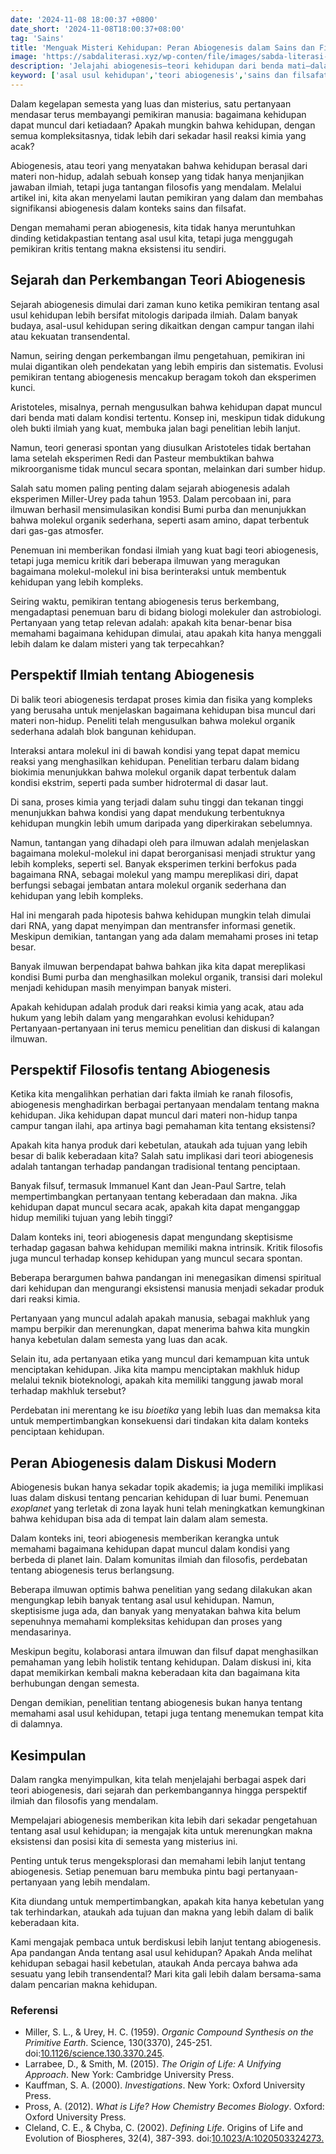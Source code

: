 ```yaml
---
date: '2024-11-08 18:00:37 +0800'
date_short: '2024-11-08T18:00:37+08:00'
tag: 'Sains'
title: 'Menguak Misteri Kehidupan: Peran Abiogenesis dalam Sains dan Filsafat'
image: 'https://sabdaliterasi.xyz/wp-conten/file/images/sabda-literasi-menguak-misteri-kehidupan-peran-abiogenesis-dalam-sains-dan-filsafat.jpg'
description: 'Jelajahi abiogenesis—teori kehidupan dari benda mati—dalam sains dan filsafat, mengungkap misteri keberadaan dan tempat kita di alam semesta.'
keyword: ['asal usul kehidupan','teori abiogenesis','sains dan filsafat','sejarah abiogenesis','eksperimen abiogenesis','evolusi teori','proses kimia abiogenesis','molekul organik','eksperimen sains','filsafat kehidupan','pertanyaan filosofis','implikasi eksistensial','kehidupan luar bumi','debat ilmiah','abiogenesis','kehidupan dari benda mati','asal usul filsafat','ilmu tentang kehidupan','teori asal usul','misteri kosmik','evolusi kimia','biologi molekuler','biologi evolusi','kemunculan kehidupan','pertanyaan eksistensial','ilmu filsafat','bumi primitif','evolusi kehidupan']
---
```

<p>Dalam kegelapan semesta yang luas dan misterius, satu pertanyaan mendasar terus membayangi pemikiran manusia: bagaimana kehidupan dapat muncul dari ketiadaan? Apakah mungkin bahwa kehidupan, dengan semua kompleksitasnya, tidak lebih dari sekadar hasil reaksi kimia yang acak?</p><p>Abiogenesis, atau teori yang menyatakan bahwa kehidupan berasal dari materi non-hidup, adalah sebuah konsep yang tidak hanya menjanjikan jawaban ilmiah, tetapi juga tantangan filosofis yang mendalam. Melalui artikel ini, kita akan menyelami lautan pemikiran yang dalam dan membahas signifikansi abiogenesis dalam konteks sains dan filsafat.</p><p>Dengan memahami peran abiogenesis, kita tidak hanya meruntuhkan dinding ketidakpastian tentang asal usul kita, tetapi juga menggugah pemikiran kritis tentang makna eksistensi itu sendiri.</p><h2><strong>Sejarah dan Perkembangan Teori Abiogenesis</strong></h2><p>Sejarah abiogenesis dimulai dari zaman kuno ketika pemikiran tentang asal usul kehidupan lebih bersifat mitologis daripada ilmiah. Dalam banyak budaya, asal-usul kehidupan sering dikaitkan dengan campur tangan ilahi atau kekuatan transendental.</p><p>Namun, seiring dengan perkembangan ilmu pengetahuan, pemikiran ini mulai digantikan oleh pendekatan yang lebih empiris dan sistematis. Evolusi pemikiran tentang abiogenesis mencakup beragam tokoh dan eksperimen kunci.</p><p>Aristoteles, misalnya, pernah mengusulkan bahwa kehidupan dapat muncul dari benda mati dalam kondisi tertentu. Konsep ini, meskipun tidak didukung oleh bukti ilmiah yang kuat, membuka jalan bagi penelitian lebih lanjut.</p><p>Namun, teori generasi spontan yang diusulkan Aristoteles tidak bertahan lama setelah eksperimen Redi dan Pasteur membuktikan bahwa mikroorganisme tidak muncul secara spontan, melainkan dari sumber hidup.</p><p>Salah satu momen paling penting dalam sejarah abiogenesis adalah eksperimen Miller-Urey pada tahun 1953. Dalam percobaan ini, para ilmuwan berhasil mensimulasikan kondisi Bumi purba dan menunjukkan bahwa molekul organik sederhana, seperti asam amino, dapat terbentuk dari gas-gas atmosfer.</p><p>Penemuan ini memberikan fondasi ilmiah yang kuat bagi teori abiogenesis, tetapi juga memicu kritik dari beberapa ilmuwan yang meragukan bagaimana molekul-molekul ini bisa berinteraksi untuk membentuk kehidupan yang lebih kompleks.</p><p>Seiring waktu, pemikiran tentang abiogenesis terus berkembang, mengadaptasi penemuan baru di bidang biologi molekuler dan astrobiologi. Pertanyaan yang tetap relevan adalah: apakah kita benar-benar bisa memahami bagaimana kehidupan dimulai, atau apakah kita hanya menggali lebih dalam ke dalam misteri yang tak terpecahkan?</p><h2><strong>Perspektif Ilmiah tentang Abiogenesis</strong></h2><p>Di balik teori abiogenesis terdapat proses kimia dan fisika yang kompleks yang berusaha untuk menjelaskan bagaimana kehidupan bisa muncul dari materi non-hidup. Peneliti telah mengusulkan bahwa molekul organik sederhana adalah blok bangunan kehidupan.</p><p>Interaksi antara molekul ini di bawah kondisi yang tepat dapat memicu reaksi yang menghasilkan kehidupan. Penelitian terbaru dalam bidang biokimia menunjukkan bahwa molekul organik dapat terbentuk dalam kondisi ekstrim, seperti pada sumber hidrotermal di dasar laut.</p><p>Di sana, proses kimia yang terjadi dalam suhu tinggi dan tekanan tinggi menunjukkan bahwa kondisi yang dapat mendukung terbentuknya kehidupan mungkin lebih umum daripada yang diperkirakan sebelumnya.</p><p>Namun, tantangan yang dihadapi oleh para ilmuwan adalah menjelaskan bagaimana molekul-molekul ini dapat berorganisasi menjadi struktur yang lebih kompleks, seperti sel. Banyak eksperimen terkini berfokus pada bagaimana RNA, sebagai molekul yang mampu mereplikasi diri, dapat berfungsi sebagai jembatan antara molekul organik sederhana dan kehidupan yang lebih kompleks.</p><p>Hal ini mengarah pada hipotesis bahwa kehidupan mungkin telah dimulai dari RNA, yang dapat menyimpan dan mentransfer informasi genetik. Meskipun demikian, tantangan yang ada dalam memahami proses ini tetap besar.</p><p>Banyak ilmuwan berpendapat bahwa bahkan jika kita dapat mereplikasi kondisi Bumi purba dan menghasilkan molekul organik, transisi dari molekul menjadi kehidupan masih menyimpan banyak misteri.</p><p>Apakah kehidupan adalah produk dari reaksi kimia yang acak, atau ada hukum yang lebih dalam yang mengarahkan evolusi kehidupan? Pertanyaan-pertanyaan ini terus memicu penelitian dan diskusi di kalangan ilmuwan.</p><h2><strong>Perspektif Filosofis tentang Abiogenesis</strong></h2><p>Ketika kita mengalihkan perhatian dari fakta ilmiah ke ranah filosofis, abiogenesis menghadirkan berbagai pertanyaan mendalam tentang makna kehidupan. Jika kehidupan dapat muncul dari materi non-hidup tanpa campur tangan ilahi, apa artinya bagi pemahaman kita tentang eksistensi?</p><p>Apakah kita hanya produk dari kebetulan, ataukah ada tujuan yang lebih besar di balik keberadaan kita? Salah satu implikasi dari teori abiogenesis adalah tantangan terhadap pandangan tradisional tentang penciptaan.</p><p>Banyak filsuf, termasuk Immanuel Kant dan Jean-Paul Sartre, telah mempertimbangkan pertanyaan tentang keberadaan dan makna. Jika kehidupan dapat muncul secara acak, apakah kita dapat menganggap hidup memiliki tujuan yang lebih tinggi?</p><p>Dalam konteks ini, teori abiogenesis dapat mengundang skeptisisme terhadap gagasan bahwa kehidupan memiliki makna intrinsik. Kritik filosofis juga muncul terhadap konsep kehidupan yang muncul secara spontan.</p><p>Beberapa berargumen bahwa pandangan ini menegasikan dimensi spiritual dari kehidupan dan mengurangi eksistensi manusia menjadi sekadar produk dari reaksi kimia.</p><p>Pertanyaan yang muncul adalah apakah manusia, sebagai makhluk yang mampu berpikir dan merenungkan, dapat menerima bahwa kita mungkin hanya kebetulan dalam semesta yang luas dan acak.</p><p>Selain itu, ada pertanyaan etika yang muncul dari kemampuan kita untuk menciptakan kehidupan. Jika kita mampu menciptakan makhluk hidup melalui teknik bioteknologi, apakah kita memiliki tanggung jawab moral terhadap makhluk tersebut?</p><p>Perdebatan ini merentang ke isu <em>bioetika</em> yang lebih luas dan memaksa kita untuk mempertimbangkan konsekuensi dari tindakan kita dalam konteks penciptaan kehidupan.</p><h2><strong>Peran Abiogenesis dalam Diskusi Modern</strong></h2><p>Abiogenesis bukan hanya sekadar topik akademis; ia juga memiliki implikasi luas dalam diskusi tentang pencarian kehidupan di luar bumi. Penemuan <em>exoplanet</em> yang terletak di zona layak huni telah meningkatkan kemungkinan bahwa kehidupan bisa ada di tempat lain dalam alam semesta.</p><p>Dalam konteks ini, teori abiogenesis memberikan kerangka untuk memahami bagaimana kehidupan dapat muncul dalam kondisi yang berbeda di planet lain. Dalam komunitas ilmiah dan filosofis, perdebatan tentang abiogenesis terus berlangsung.</p><p>Beberapa ilmuwan optimis bahwa penelitian yang sedang dilakukan akan mengungkap lebih banyak tentang asal usul kehidupan. Namun, skeptisisme juga ada, dan banyak yang menyatakan bahwa kita belum sepenuhnya memahami kompleksitas kehidupan dan proses yang mendasarinya.</p><p>Meskipun begitu, kolaborasi antara ilmuwan dan filsuf dapat menghasilkan pemahaman yang lebih holistik tentang kehidupan. Dalam diskusi ini, kita dapat memikirkan kembali makna keberadaan kita dan bagaimana kita berhubungan dengan semesta.</p><p>Dengan demikian, penelitian tentang abiogenesis bukan hanya tentang memahami asal usul kehidupan, tetapi juga tentang menemukan tempat kita di dalamnya.</p><h2><strong>Kesimpulan</strong></h2><p>Dalam rangka menyimpulkan, kita telah menjelajahi berbagai aspek dari teori abiogenesis, dari sejarah dan perkembangannya hingga perspektif ilmiah dan filosofis yang mendalam.</p><p>Mempelajari abiogenesis memberikan kita lebih dari sekadar pengetahuan tentang asal usul kehidupan; ia mengajak kita untuk merenungkan makna eksistensi dan posisi kita di semesta yang misterius ini.</p><p>Penting untuk terus mengeksplorasi dan memahami lebih lanjut tentang abiogenesis. Setiap penemuan baru membuka pintu bagi pertanyaan-pertanyaan yang lebih mendalam.</p><p>Kita diundang untuk mempertimbangkan, apakah kita hanya kebetulan yang tak terhindarkan, ataukah ada tujuan dan makna yang lebih dalam di balik keberadaan kita.</p><p>Kami mengajak pembaca untuk berdiskusi lebih lanjut tentang abiogenesis. Apa pandangan Anda tentang asal usul kehidupan? Apakah Anda melihat kehidupan sebagai hasil kebetulan, ataukah Anda percaya bahwa ada sesuatu yang lebih transendental? Mari kita gali lebih dalam bersama-sama dalam pencarian makna kehidupan.</p><h3><strong>Referensi</strong></h3><ul><li>Miller, S. L., &amp; Urey, H. C. (1959). <em>Organic Compound Synthesis on the Primitive Earth</em>. Science, 130(3370), 245-251. doi:<a href="https://www.science.org/doi/10.1126/science.130.3370.245" target="_blank" rel="nofollow noopener noreferrer">10.1126/science.130.3370.245</a>.</li><li>Larrabee, D., &amp; Smith, M. (2015). <em>The Origin of Life: A Unifying Approach</em>. New York: Cambridge University Press.</li><li>Kauffman, S. A. (2000). <em>Investigations</em>. New York: Oxford University Press.</li><li>Pross, A. (2012). <em>What is Life? How Chemistry Becomes Biology</em>. Oxford: Oxford University Press.</li><li>Cleland, C. E., &amp; Chyba, C. (2002). <em>Defining Life</em>. Origins of Life and Evolution of Biospheres, 32(4), 387-393. doi:<a href="https://doi.org/10.1023/A:1020503324273" target="_blank" rel="nofollow noopener noreferrer">10.1023/A:1020503324273.</a></li></ul>